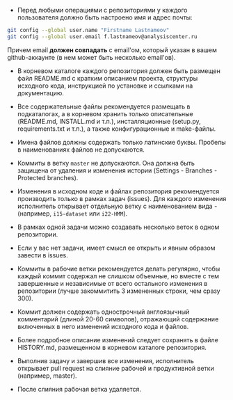 - Перед любыми операциями с репозиториями у каждого пользователя должно быть настроено имя и адрес почты:
```bash
git config --global user.name "Firstname Lastnameov"
git config --global user.email f.lastnameov@analysiscenter.ru
```
Причем email **должен совпадать** с email'ом, который указан в вашем github-аккаунте (в нем может быть несколько email'ов). 

- В корневом каталоге каждого репозитория должен быть размещен файл README.md с кратким описанием проекта, структуры исходного кода, инструкцией по установке и ссылками на документацию.

- Все содержательные файлы рекомендуется размещать в подкаталогах, а в корневом хранить только описательные (README.md, INSTALL.md и т.п.), 
инсталляционные (setup.py, requirements.txt и т.п.), а также конфигурационные и make-файлы.

- Имена файлов должны содержать только латинские буквы. Пробелы в наименованиях файлов не допускаются.

- Коммиты в ветку `master` не допускаются. Она должна быть защищена от удаления и изменения истории 
(Settings - Branches - Protected branches).

- Изменения в исходном коде и файлах репозитория рекомендуется производить только в рамках задач (issues). 
Для каждого изменения исполнитель открывает отдельную ветку с наименованием вида <iTASK-ID>-<short branch name> (например, `i15-dataset` или `i22-HMM`).

- В рамках одной задачи можно создавать несколько веток в одном репозитории.

- Если у вас нет задачи, имеет смысл ее открыть и явным образом завести в issues.

- Коммиты в рабочие ветки рекомендуется делать регулярно, чтобы каждый коммит содержал не слишком объемные, 
но вместе с тем завершенные и независимые от всего остального изменения в репозитории 
(лучше закоммитить 3 измененных строки, чем сразу 300).

- Коммит должен содержать однострочный англоязычный комментарий (длиной 20-60 символов), 
отражающий содержание включенных в него изменений исходного кода и файлов.

- Более подробное описание изменений следует сохранять в файле HISTORY.md, размещенном в корневом каталоге репозитория.

- Выполнив задачу и завершив все изменения, исполнитель открывает pull request на слияние рабочей и продуктивной ветки (например, master).

- После слияния рабочая ветка удаляется.
